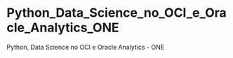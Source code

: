 # Python_Data_Science_no_OCI_e_Oracle_Analytics_ONE
Python, Data Science no OCI e Oracle Analytics - ONE
